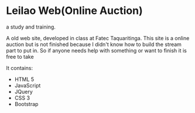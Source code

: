 # Leilao Web(Online Auction)
a study and training.

A old web site, developed in class at Fatec Taquaritinga.
This site is a online auction but is not finished because I didn't know how to build the stream part to put in.
So if anyone needs help with something or want to finish it is free to take

It contains:
 * HTML 5
 * JavaScript
 * JQuery
 * CSS 3
 * Bootstrap
